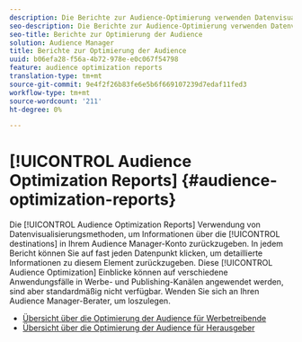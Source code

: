```yaml
---
description: Die Berichte zur Audience-Optimierung verwenden Datenvisualisierungsmethoden, um Informationen über die Ziele in Ihrem Audience Manager-Konto zurückzugeben. In jedem Bericht können Sie auf fast jeden Datenpunkt klicken, um detaillierte Informationen zu diesem Element zurückzugeben. Diese Einblicke zur Optimierung der Audience können auf verschiedene Anwendungsfälle in Werbe- und Publishing-Kanälen angewendet werden, sind jedoch standardmäßig nicht verfügbar. Wenden Sie sich an Ihren Audience Manager-Berater, um loszulegen.
seo-description: Die Berichte zur Audience-Optimierung verwenden Datenvisualisierungsmethoden, um Informationen über die Ziele in Ihrem Audience Manager-Konto zurückzugeben. In jedem Bericht können Sie auf fast jeden Datenpunkt klicken, um detaillierte Informationen zu diesem Element zurückzugeben. Diese Einblicke zur Optimierung der Audience können auf verschiedene Anwendungsfälle in Werbe- und Publishing-Kanälen angewendet werden, sind jedoch standardmäßig nicht verfügbar. Wenden Sie sich an Ihren Audience Manager-Berater, um loszulegen.
seo-title: Berichte zur Optimierung der Audience
solution: Audience Manager
title: Berichte zur Optimierung der Audience
uuid: b06efa28-f56a-4b72-978e-e0c067f54798
feature: audience optimization reports
translation-type: tm+mt
source-git-commit: 9e4f2f26b83fe6e5b6f669107239d7edaf11fed3
workflow-type: tm+mt
source-wordcount: '211'
ht-degree: 0%

---
```



# [!UICONTROL Audience Optimization Reports] {#audience-optimization-reports}

Die [!UICONTROL Audience Optimization Reports] Verwendung von Datenvisualisierungsmethoden, um Informationen über die [!UICONTROL destinations] in Ihrem Audience Manager-Konto zurückzugeben. In jedem Bericht können Sie auf fast jeden Datenpunkt klicken, um detaillierte Informationen zu diesem Element zurückzugeben. Diese [!UICONTROL Audience Optimization] Einblicke können auf verschiedene Anwendungsfälle in Werbe- und Publishing-Kanälen angewendet werden, sind aber standardmäßig nicht verfügbar. Wenden Sie sich an Ihren Audience Manager-Berater, um loszulegen.

+ [Übersicht über die Optimierung der Audience für Werbetreibende](aor-advertisers/aor-advertisers.md)
+ [Übersicht über die Optimierung der Audience für Herausgeber](aor-publishers/aor-publishers.md)
